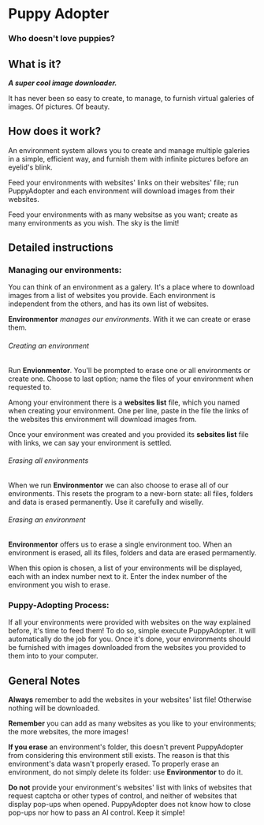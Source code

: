 
# Puppy Adopter

### Who doesn't love puppies?

##  What is it?

_**A super cool image downloader.**_

It has never been so easy to create, to manage, to furnish virtual galeries
of images. Of pictures. Of beauty.


## How does it work?

An environment system allows you to create and manage multiple galeries
in a simple, efficient way, and furnish them with infinite pictures before an
eyelid's blink.

Feed your environments with websites' links on their websites' file; run
PuppyAdopter and each environment will download images from their websites.

Feed your environments with as many websitse as you want; create as
many environments as you wish. The sky is the limit!

## Detailed instructions

### Managing our environments:

You can think of an environment as a galery. It's a place where to download
images from a list of websites you provide. Each environment is independent
from the others, and has its own list of websites.

**Environmentor** _manages our environments_. With it we can create or erase
them.

###### Creating an environment

Run **Envionmentor**. You'll be prompted to erase one or all environments
or create one. Choose to last option; name the files of your environment when
requested to.

Among your environment there is a **websites list** file, which you named
when creating your environment. One per line, paste in the file the links
of the websites this environment will download images from.

Once your environment was created and you provided its **sebsites list** file
with links, we can say your environment is settled.

###### Erasing all environments

When we run **Environmentor** we can also choose to erase all of our environments.
This resets the program to a new-born state: all files, folders and data is
erased permanently. Use it carefully and wiselly.

###### Erasing an environment

**Environmentor** offers us to erase a single environment too. When an environment
is erased, all its files, folders and data are erased permamently.

When this opion is chosen, a list of your environments will be displayed, each
with an index number next to it. Enter the index number of the environment
you wish to erase.

### Puppy-Adopting Process:

If all your environments were provided with websites on the way explained before,
it's time to feed them! To do so, simple execute PuppyAdopter. It will automatically
do the job for you. Once it's done, your environments should be furnished with
images downloaded from the websites you provided to them into to your computer.

## General Notes

**Always** remember to add the websites in your websites' list file! Otherwise nothing
will be downloaded.

**Remember** you can add as many websites as you like to your environments; the
more websites, the more images!

**If you erase** an environment's folder, this doesn't prevent PuppyAdopter from
considering this environment still exists. The reason is that this environment's
data wasn't properly erased. To properly erase an environment, do not simply delete
its folder: use **Environmentor** to do it.

**Do not** provide your environment's websites' list with links of websites that
request captcha or other types of control, and neither of websites that display
pop-ups when opened. PuppyAdopter does not know how to close pop-ups nor how
to pass an AI control. Keep it simple!
